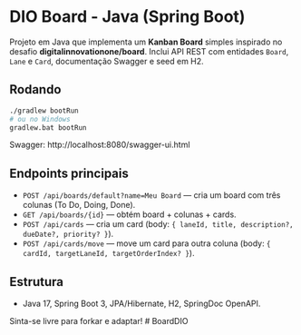 
# DIO Board - Java (Spring Boot)

Projeto em Java que implementa um **Kanban Board** simples inspirado no desafio **digitalinnovationone/board**. 
Inclui API REST com entidades `Board`, `Lane` e `Card`, documentação Swagger e seed em H2.

## Rodando

```bash
./gradlew bootRun
# ou no Windows
gradlew.bat bootRun
```

Swagger: http://localhost:8080/swagger-ui.html

## Endpoints principais
- `POST /api/boards/default?name=Meu Board` — cria um board com três colunas (To Do, Doing, Done).
- `GET /api/boards/{id}` — obtém board + colunas + cards.
- `POST /api/cards` — cria um card (body: `{ laneId, title, description?, dueDate?, priority? }`).
- `POST /api/cards/move` — move um card para outra coluna (body: `{ cardId, targetLaneId, targetOrderIndex? }`).

## Estrutura
- Java 17, Spring Boot 3, JPA/Hibernate, H2, SpringDoc OpenAPI.

Sinta-se livre para forkar e adaptar!
#   B o a r d D I O  
 